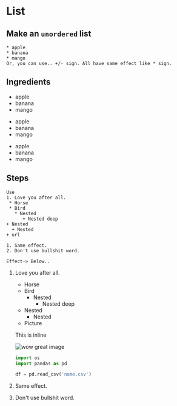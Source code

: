 # List
## Make an ``unordered`` list
    * apple
    * banana
    * mango
    Or, you can use.. +/- sign. All have same effect like * sign.

## Ingredients

* apple
* banana
* mango

+ apple
+ banana
+ mango

- apple
- banana
- mango

## Steps
    Use 
    1. Love you after all.
     * Horse
     * Bird
       * Nested
          + Nested deep
    + Nested
      + Nested
    + url

    1. Same effect.
    2. Don't use bullshit word.
    
    Effect-> Below..

1. Love you after all.
   * Horse
   * Bird
     * Nested
        + Nested deep
    + Nested
      + Nested
    + Picture
  
    This is inline
    
    ![wow great image](https://external-content.duckduckgo.com/iu/?u=https%3A%2F%2Ftse2.mm.bing.net%2Fth%3Fid%3DOIP.XBAG1kug3kec2UtrvkZ4EQHaEK%26pid%3DApi&f=1 "This is the tooltip")

    ```py
    import os
    import pandas as pd

    df = pd.read_csv('name.csv')
    ```


2. Same effect.
3. Don't use bullshit word.
